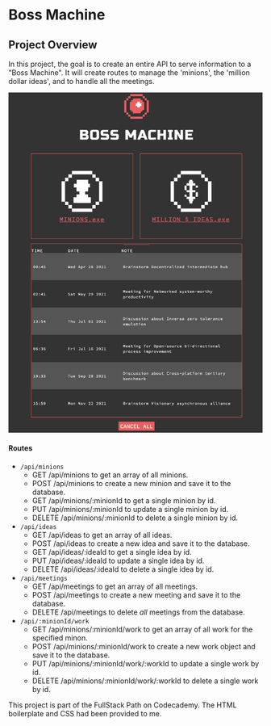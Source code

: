 # Boss Machine

## Project Overview

In this project, the goal is to create an entire API to serve information to a "Boss Machine". It will create routes to manage the 'minions', the 'million dollar ideas', and to handle all the meetings.

![screenshot](screenshot.png)

#### Routes

- `/api/minions`
  - GET /api/minions to get an array of all minions.
  - POST /api/minions to create a new minion and save it to the database.
  - GET /api/minions/:minionId to get a single minion by id.
  - PUT /api/minions/:minionId to update a single minion by id.
  - DELETE /api/minions/:minionId to delete a single minion by id.
- `/api/ideas`
  - GET /api/ideas to get an array of all ideas.
  - POST /api/ideas to create a new idea and save it to the database.
  - GET /api/ideas/:ideaId to get a single idea by id.
  - PUT /api/ideas/:ideaId to update a single idea by id.
  - DELETE /api/ideas/:ideaId to delete a single idea by id.
- `/api/meetings`
  - GET /api/meetings to get an array of all meetings.
  - POST /api/meetings to create a new meeting and save it to the database.
  - DELETE /api/meetings to delete _all_ meetings from the database.
- `/api/:minionId/work`
  - GET /api/minions/:minionId/work to get an array of all work for the specified minon.
  - POST /api/minions/:minionId/work to create a new work object and save it to the database.
  - PUT /api/minions/:minionId/work/:workId to update a single work by id.
  - DELETE /api/minions/:minionId/work/:workId to delete a single work by id.

This project is part of the FullStack Path on Codecademy. The HTML boilerplate and CSS had been provided to me.
